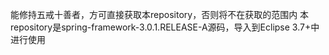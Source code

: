 能修持五戒十善者，方可直接获取本repository，否则将不在获取的范围内
本repository是spring-framework-3.0.1.RELEASE-A源码，导入到Eclipse 3.7+中进行使用
